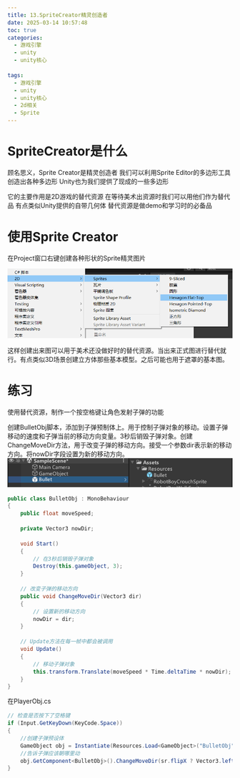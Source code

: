 ```yaml
---
title: 13.SpriteCreator精灵创造者
date: 2025-03-14 10:57:48
toc: true
categories:
  - 游戏引擎
  - unity
  - unity核心

tags:
  - 游戏引擎
  - unity
  - unity核心
  - 2d相关
  - Sprite
---
```


# SpriteCreator是什么
顾名思义，Sprite Creator是精灵创造者
我们可以利用Sprite Editor的多边形工具创造出各种多边形
Unity也为我们提供了现成的一些多边形

它的主要作用是2D游戏的替代资源
在等待美术出资源时我们可以用他们作为替代品
有点类似Unity提供的自带几何体
替代资源是做demo和学习时的必备品


# 使用Sprite Creator
在Project窗口右键创建各种形状的Sprite精灵图片

![](13.SpriteCreator精灵创造者/file-20250314110136584.png)

这样创建出来图可以用于美术还没做好时的替代资源。当出来正式图进行替代就行。有点类似3D场景创建立方体那些基本模型。之后可能也用于遮罩的基本图。

# 练习
使用替代资源，制作一个按空格键让角色发射子弹的功能

创建BulletObj脚本，添加到子弹预制体上。用于控制子弹对象的移动。设置子弹移动的速度和子弹当前的移动方向变量。3秒后销毁子弹对象。创建ChangeMoveDir方法，用于改变子弹的移动方向。接受一个参数dir表示新的移动方向。将nowDir字段设置为新的移动方向。
![](13.SpriteCreator精灵创造者/file-20250314111333933.png)
```cs
public class BulletObj : MonoBehaviour
{
    public float moveSpeed;

    private Vector3 nowDir;

    void Start()
    {
        // 在3秒后销毁子弹对象
        Destroy(this.gameObject, 3);
    }

    // 改变子弹的移动方向
    public void ChangeMoveDir(Vector3 dir)
    {
        // 设置新的移动方向
        nowDir = dir;
    }

    // Update方法在每一帧中都会被调用
    void Update()
    {
        // 移动子弹对象
        this.transform.Translate(moveSpeed * Time.deltaTime * nowDir);
    }
}
```

在PlayerObj.cs
```cs
// 检查是否按下了空格键
if (Input.GetKeyDown(KeyCode.Space))
{
    //创建子弹预设体
    GameObject obj = Instantiate(Resources.Load<GameObject>("BulletObj"), this.transform.position + new Vector3(sr.flipX ? -0.3f : 0.3f, 0.5f, 0), Quaternion.identity);
    //告诉子弹应该朝哪里动
    obj.GetComponent<BulletObj>().ChangeMoveDir(sr.flipX ? Vector3.left : Vector3.right);
}
```
